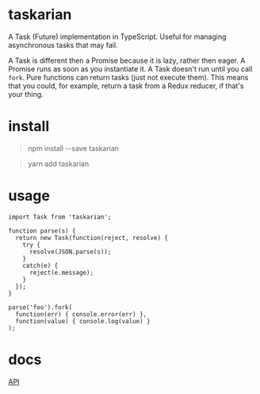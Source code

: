 # taskarian

A Task (Future) implementation in TypeScript. Useful for managing asynchronous tasks
that may fail.

A Task is different then a Promise because it is lazy, rather then eager. A Promise
runs as soon as you instantiate it. A Task doesn't run until you call `fork`.
Pure functions can return tasks (just not execute them). This means that you
could, for example, return a task from a Redux reducer, if that's your thing.

# install

> npm install --save taskarian

> yarn add taskarian

# usage

    import Task from 'taskarian';

    function parse(s) {
      return new Task(function(reject, resolve) {
        try {
          resolve(JSON.parse(s));
        }
        catch(e) {
          reject(e.message);
        }
      });
    }

    parse('foo').fork(
      function(err) { console.error(err) },
      function(value) { console.log(value) }
    );

# docs

[API](https://kofno.github.io/taskarian)
